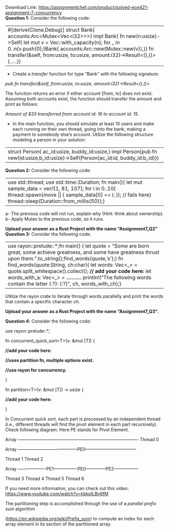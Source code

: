 Download Link: https://assignmentchef.com/product/solved-ece421-assignment-7-concurrency
<br>
<strong>Question 1:</strong> Consider the following code:

<table width="630">

 <tbody>

  <tr>

   <td width="630">#[derive(Clone,Debug)] struct Bank{  accounts:Arc&lt;Mutex&lt;Vec&lt;i32&gt;&gt;&gt;}  impl Bank{   fn new(n:usize)-&gt;Self{          let mut v = Vec::with_capacity(n);     for _ in 0..n{v.push(0);}Bank{                accounts:Arc::new(Mutex::new(v)),}}    fn transfer(&amp;self, from:usize, to:usize, amount:i32)-&gt;Result&lt;(),()&gt;{…..}}</td>

  </tr>

 </tbody>

</table>

<ul>

 <li>Create a <em>transfer</em> function for type “Bank” with the following signature:</li>

</ul>

<em>pub fn transfer(&amp;self, from:usize, to:usize, amount:i32)-&gt;Result&lt;(),()&gt; </em>

The function returns an error if either account [from, to] does not exist. Assuming both accounts exist, the function should transfer the amount and print as follows:

<em>Amount of $33 transferred from account id: 16 to account id: 15. </em>

<ul>

 <li>In the main function, you should simulate at least 10 users and make each running on their own thread, going into the bank, making a payment to somebody else’s account. Utilize the following structure modeling a person in your solution:</li>

</ul>

<table width="630">

 <tbody>

  <tr>

   <td width="630">struct Person{  ac_id:usize,  buddy_id:usize,} impl Person{pub fn new(id:usize,b_id:usize)-&gt;Self{Person{ac_id:id,           buddy_id:b_id}}}</td>

  </tr>

 </tbody>

</table>

<strong>Question 2:</strong> Consider the following code:

<table width="639">

 <tbody>

  <tr>

   <td width="639">use std::thread;  use std::time::Duration;   fn main(){      let mut sample_data = vec![1, 81, 107];       for i in 0..10{          thread::spawn(move || { sample_data[0] += i; }); // fails here}        thread::sleep(Duration::from_millis(50));}</td>

  </tr>

 </tbody>

</table>

a- The previous code will not run, explain why (Hint: think about ownership). b- Apply Mutex to the previous code, so it runs.

<strong>Upload your answer as a Rust Project with the name “Assignment7_Q2” Question 3:</strong> Consider the following code:

<table width="639">

 <tbody>

  <tr>

   <td width="639">use rayon::prelude::*;fn main() {     let quote = “Some are born great, some achieve greatness, and some have greatness thrust upon them.”.to_string();find_words(quote,’s’);}    fn find_words(quote:String, ch:char){ let words: Vec&lt;_&gt; = quote.split_whitespace().collect();         <strong>// add your code here: </strong>let words_with_a: Vec&lt;_&gt; = <strong>………</strong>       println!(“The following words contain the letter {:?}: {:?}”, ch, words_with_ch);}</td>

  </tr>

 </tbody>

</table>

Utilize the rayon crate to iterate through words parallelly and print the words that contain a specific character <em>ch</em>.

<strong>Upload your answer as a Rust Project with the name “Assignment7_Q3”. </strong>

<strong>   </strong>

<strong>  </strong>

<strong>Question 4:</strong> Consider the following code:

use rayon::prelude::*;




fn concurrent_quick_sort&lt;T&gt;(v: &amp;mut [T]) {

<strong>    //add your code here: </strong>

<strong>    //uses partition fn, multiple options exist. </strong>

<strong>    //use rayon for concurrency. </strong>

}

fn partition&lt;T&gt;(v: &amp;mut [T]) -&gt; usize {

<strong>    //add your code here: </strong>

}

In Concurrent quick sort, each part is processed by an independent thread (i.e., different threads will find the pivot element in each part recursively). Check following diagram. Here PE stands for Pivot Element.

Array ———————————————————————————- Thread 0

Array —————————————–PE0———————————–

Thread 1                            Thread 2

Array ——————-PE1—————-PE0————–PE2—————–

Thread 3           Thread 4           Thread 5           Thread 6

If you need more information, you can check out this video: <a href="https://www.youtube.com/watch?v=kbkpILBv6fM">https://www.youtube.com/watch?v=kbkpILBv6fM</a>

The partitioning step is accomplished through the use of a <em>parallel prefix sum</em> algorithm

(https://en.wikipedia.org/wiki/Prefix_sum) to compute an index for each array element in its section of the partitioned array.